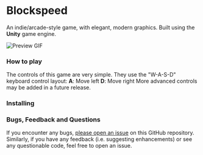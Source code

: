 # Blockspeed
An indie/arcade-style game, with elegant, modern graphics. Built using the **Unity** game engine.

![Preview GIF](https://vgy.me/wQ4GEI.gif "Preview GIF")

### How to play
The controls of this game are very simple. They use the "W-A-S-D" keyboard control layout:
**A**: Move left
**D**: Move right
More advanced controls may be added in a future release.

### Installing

### Bugs, Feedback and Questions
If you encounter any bugs, [please open an issue](https://github.com/suvanl/Blockspeed/issues) on this GitHub repository. Similarly, if you have any feedback (i.e. suggesting enhancements) or see any questionable code, feel free to open an issue.
